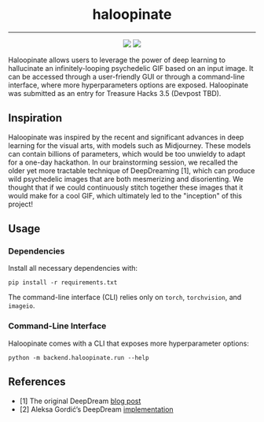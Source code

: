<div align="center">    

# haloopinate

</div>

______________________________________________________________________

<p align="center">
  <img src="samples/mona_lisa.gif"/>
  <img src="samples/treasure_hacks_logo.gif"/>
</p>

Haloopinate allows users to leverage the power of deep learning to hallucinate an infinitely-looping psychedelic GIF based on an input image.
It can be accessed through a user-friendly GUI or through a command-line interface, where more hyperparameters options are exposed.
Haloopinate was submitted as an entry for Treasure Hacks 3.5 (Devpost TBD).

## Inspiration

Haloopinate was inspired by the recent and significant advances in deep learning for the visual arts, with models such as Midjourney. These models can contain billions of parameters, which would be too unwieldy to adapt for a one-day hackathon. In our brainstorming session, we recalled the older yet more tractable technique of DeepDreaming [1], which can produce wild psychedelic images that are both mesmerizing and disorienting. We thought that if we could continuously stitch together these images that it would make for a cool GIF, which ultimately led to the "inception" of this project!

## Usage

### Dependencies

Install all necessary dependencies with:

```commandline
pip install -r requirements.txt
```

The command-line interface (CLI) relies only on `torch`, `torchvision`, and `imageio`. 

### Command-Line Interface

Haloopinate comes with a CLI that exposes more hyperparameter options: 

```commandline
python -m backend.haloopinate.run --help
```

## References
- [1] The original DeepDream [blog post](https://ai.googleblog.com/2015/06/inceptionism-going-deeper-into-neural.html)
- [2] Aleksa Gordić’s DeepDream [implementation](https://github.com/gordicaleksa/pytorch-deepdream/tree/master)  
